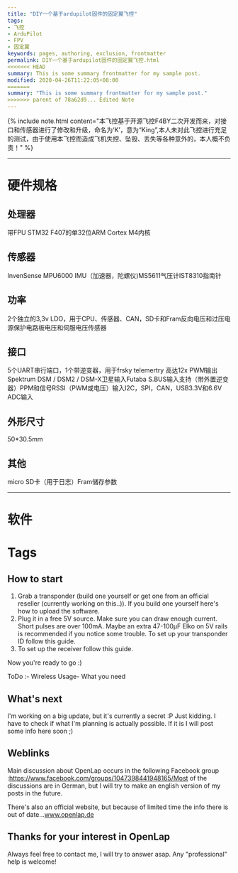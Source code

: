 ```yaml
---
title: "DIY一个基于ardupilot固件的固定翼飞控"
tags:
- 飞控
- ArduPilot
- FPV
- 固定翼
keywords: pages, authoring, exclusion, frontmatter
permalink: DIY一个基于ardupilot固件的固定翼飞控.html
<<<<<<< HEAD
summary: This is some summary frontmatter for my sample post.
modified: 2020-04-26T11:22:05+08:00
=======
summary: "This is some summary frontmatter for my sample post."
>>>>>>> parent of 78a62d9... Edited Note
---
```


{% include note.html content="本飞控基于开源飞控F4BY二次开发而来，对接口和传感器进行了修改和升级，命名为‘K’，意为“King”,本人未对此飞控进行充足的测试，由于使用本飞控而造成飞机失控、坠毁、丢失等各种意外的，本人概不负责！" %}
***
# 硬件规格
## 处理器
带FPU STM32 F407的单32位ARM Cortex M4内核
## 传感器
InvenSense MPU6000 IMU（加速器，陀螺仪)MS5611气压计IST8310指南针
## 功率
2个独立的3,3v LDO，用于CPU、传感器、CAN，SD卡和Fram反向电压和过压电源保护电路板电压和伺服电压传感器
## 接口
5个UART串行端口，1个带逆变器，用于frsky telemertry
高达12x PWM输出Spektrum DSM / DSM2 / DSM-X卫星输入Futaba S.BUS输入支持（带外置逆变器）PPM和信号RSSI（PWM或电压）输入I2C，SPI，CAN，USB3.3V和6.6V ADC输入
## 外形尺寸
50*30.5mm
## 其他
micro SD卡（用于日志）Fram储存参数

***
# 软件




# Tags





## How to start

1. Grab a transponder (build one yourself or get one from an official reseller (currently working on this..)). If you build one yourself here's how to upload the software.
2. Plug it in a free 5V source. Make sure you can draw enough current. Short pulses are over 100mA. Maybe an extra 47-100µF Elko on 5V rails is recommended if you notice some trouble. To set up your transponder ID follow this guide.
3. To set up the receiver follow this guide.

Now you're ready to go :)

ToDo :- Wireless Usage- What you need


## What's next

I'm working on a big update, but it's currently a secret :P
Just kidding. I have to check if what I'm planning is actually possible. If it is I will post some info here soon ;)

## Weblinks

Main discussion about OpenLap occurs in the following Facebook group :https://www.facebook.com/groups/1047398441948165/Most of the discussions are in German, but I will try to make an english version of my posts in the future.

There's also an official website, but because of limited time the info there is out of date...www.openlap.de

## Thanks for your interest in OpenLap
Always feel free to contact me, I will try to answer asap.
Any "professional" help is welcome!
